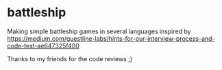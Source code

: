 # battleship
Making simple battleship games in several languages inspired by https://medium.com/guestline-labs/hints-for-our-interview-process-and-code-test-ae647325f400

Thanks to my friends for the code reviews ;) 
